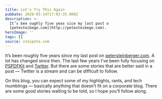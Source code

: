 ```yaml
---
title: Let's Try This Again
pubDate: 2020-05-14T17:03:35.000Z
description: >-
  It’s bee oughly five yeas sice my last post o
  [petesteibege.com](http://petesteibege.com).
heroImage: ''
tags: []
source: steipete.com
---
```


It’s been roughly five years since my last post on [petersteinberger.com](http://petersteinberger.com). A lot has changed since then. The last few years I’ve been fully focusing on [PSPDFKit](https://pspdfkit.com) and [Twitter](https://twitter.com/steipete). But there are some stories that are better said in a post — Twitter is a stream and can be difficult to follow. 

On this blog, you can expect some of my highlights, rants, and tech mumblings — basically anything that doesn’t fit on a corporate blog. There are some good stories waiting to be told, so I hope you’ll follow along.

